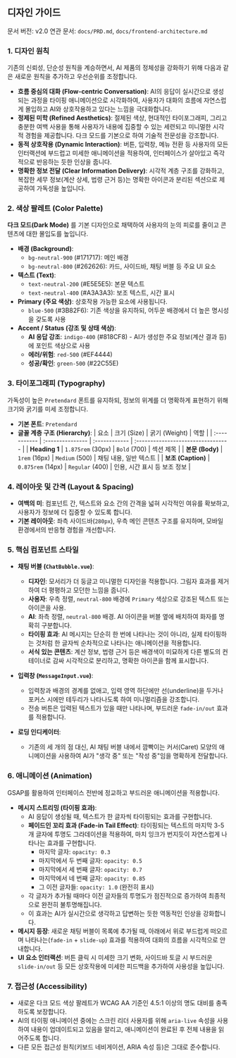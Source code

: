 ## 디자인 가이드

문서 버전: v2.0
연관 문서: `docs/PRD.md`, `docs/frontend-architecture.md`

### 1. 디자인 원칙

기존의 신뢰성, 단순성 원칙을 계승하면서, AI 제품의 정체성을 강화하기 위해 다음과 같은 새로운 원칙을 추가하고 우선순위를 조정합니다.

-   **흐름 중심의 대화 (Flow-centric Conversation)**: AI의 응답이 실시간으로 생성되는 과정을 타이핑 애니메이션으로 시각화하여, 사용자가 대화의 흐름에 자연스럽게 몰입하고 AI와 상호작용하고 있다는 느낌을 극대화합니다.
-   **정제된 미학 (Refined Aesthetics)**: 절제된 색상, 현대적인 타이포그래피, 그리고 충분한 여백 사용을 통해 사용자가 내용에 집중할 수 있는 세련되고 미니멀한 시각적 경험을 제공합니다. 다크 모드를 기본으로 하여 기술적 전문성을 강조합니다.
-   **동적 상호작용 (Dynamic Interaction)**: 버튼, 입력창, 메뉴 전환 등 사용자의 모든 인터랙션에 부드럽고 미세한 애니메이션을 적용하여, 인터페이스가 살아있고 즉각적으로 반응하는 듯한 인상을 줍니다.
-   **명확한 정보 전달 (Clear Information Delivery)**: 시각적 계층 구조를 강화하고, 복잡한 세무 정보(계산 상세, 법령 근거 등)는 명확한 아이콘과 분리된 섹션으로 제공하여 가독성을 높입니다.

### 2. 색상 팔레트 (Color Palette)

**다크 모드(Dark Mode)** 를 기본 디자인으로 채택하여 사용자의 눈의 피로를 줄이고 콘텐츠에 대한 몰입도를 높입니다.

-   **배경 (Background)**:
    -   `bg-neutral-900` (#171717): 메인 배경
    -   `bg-neutral-800` (#262626): 카드, 사이드바, 채팅 버블 등 주요 UI 요소
-   **텍스트 (Text)**:
    -   `text-neutral-200` (#E5E5E5): 본문 텍스트
    -   `text-neutral-400` (#A3A3A3): 보조 텍스트, 시간 표시
-   **Primary (주요 색상)**: 상호작용 가능한 요소에 사용됩니다.
    -   `blue-500` (#3B82F6): 기존 색상을 유지하되, 어두운 배경에서 더 높은 명시성을 갖도록 사용
-   **Accent / Status (강조 및 상태 색상)**:
    -   **AI 응답 강조**: `indigo-400` (#818CF8) - AI가 생성한 주요 정보(계산 결과 등)에 포인트 색상으로 사용
    -   **에러/위험**: `red-500` (#EF4444)
    -   **성공/확인**: `green-500` (#22C55E)

### 3. 타이포그래피 (Typography)

가독성이 높은 `Pretendard` 폰트를 유지하되, 정보의 위계를 더 명확하게 표현하기 위해 크기와 굵기를 미세 조정합니다.

-   **기본 폰트**: `Pretendard`
-   **글꼴 계층 구조 (Hierarchy)**:
    | 요소         | 크기 (Size)      | 굵기 (Weight) | 역할                               |
    | :----------- | :--------------- | :------------ | :--------------------------------- |
    | **Heading 1**  | `1.875rem` (30px) | `Bold` (700)  | 섹션 제목                          |
    | **본문 (Body)**  | `1rem` (16px)     | `Medium` (500) | 채팅 내용, 일반 텍스트             |
    | **보조 (Caption)** | `0.875rem` (14px) | `Regular` (400) | 인용, 시간 표시 등 보조 정보 |

### 4. 레이아웃 및 간격 (Layout & Spacing)

-   **여백의 미**: 컴포넌트 간, 텍스트와 요소 간의 간격을 넓혀 시각적인 여유를 확보하고, 사용자가 정보에 더 집중할 수 있도록 합니다.
-   **기본 레이아웃**: 좌측 사이드바(`280px`), 우측 메인 콘텐츠 구조를 유지하며, 모바일 환경에서의 반응형 경험을 개선합니다.

### 5. 핵심 컴포넌트 스타일

-   **채팅 버블 (`ChatBubble.vue`)**:
    -   **디자인**: 모서리가 더 둥글고 미니멀한 디자인을 적용합니다. 그림자 효과를 제거하여 더 평평하고 모던한 느낌을 줍니다.
    -   **사용자**: 우측 정렬, `neutral-800` 배경에 `Primary` 색상으로 강조된 텍스트 또는 아이콘을 사용.
    -   **AI**: 좌측 정렬, `neutral-800` 배경. AI 아이콘을 버블 옆에 배치하여 화자를 명확히 구분합니다.
    -   **타이핑 효과**: AI 메시지는 단순히 한 번에 나타나는 것이 아니라, 실제 타이핑하는 것처럼 한 글자씩 순차적으로 나타나는 애니메이션을 적용합니다.
    -   **서식 있는 콘텐츠**: 계산 정보, 법령 근거 등은 배경색이 미묘하게 다른 별도의 컨테이너로 감싸 시각적으로 분리하고, 명확한 아이콘을 함께 표시합니다.

-   **입력창 (`MessageInput.vue`)**:
    -   입력창과 배경의 경계를 없애고, 입력 영역 하단에만 선(underline)을 두거나 포커스 시에만 테두리가 나타나도록 하여 미니멀리즘을 강조합니다.
    -   전송 버튼은 입력된 텍스트가 있을 때만 나타나며, 부드러운 `fade-in/out` 효과를 적용합니다.

-   **로딩 인디케이터**:
    -   기존의 세 개의 점 대신, AI 채팅 버블 내에서 깜빡이는 커서(Caret) 모양의 애니메이션을 사용하여 AI가 "생각 중" 또는 "작성 중"임을 명확하게 전달합니다.

### 6. 애니메이션 (Animation)

GSAP를 활용하여 인터페이스 전반에 정교하고 부드러운 애니메이션을 적용합니다.

-   **메시지 스트리밍 (타이핑 효과)**:
    -   AI 응답이 생성될 때, 텍스트가 한 글자씩 타이핑되는 효과를 구현합니다.
    -   **페이드인 꼬리 효과 (Fade-in Tail Effect)**: 타이핑되는 텍스트의 마지막 3-5개 글자에 투명도 그라데이션을 적용하여, 마치 잉크가 번지듯이 자연스럽게 나타나는 효과를 구현합니다.
        -   마지막 글자: `opacity: 0.3`
        -   마지막에서 두 번째 글자: `opacity: 0.5`
        -   마지막에서 세 번째 글자: `opacity: 0.7`
        -   마지막에서 네 번째 글자: `opacity: 0.85`
        -   그 이전 글자들: `opacity: 1.0` (완전히 표시)
    -   각 글자가 추가될 때마다 이전 글자들의 투명도가 점진적으로 증가하여 최종적으로 완전히 불투명해집니다.
    -   이 효과는 AI가 실시간으로 생각하고 답변하는 듯한 역동적인 인상을 강화합니다.
-   **메시지 등장**: 새로운 채팅 버블이 목록에 추가될 때, 아래에서 위로 부드럽게 떠오르며 나타나는(`fade-in` + `slide-up`) 효과를 적용하여 대화의 흐름을 시각적으로 안내합니다.
-   **UI 요소 인터랙션**: 버튼 클릭 시 미세한 크기 변화, 사이드바 토글 시 부드러운 `slide-in/out` 등 모든 상호작용에 미세한 피드백을 추가하여 사용성을 높입니다.

### 7. 접근성 (Accessibility)

-   새로운 다크 모드 색상 팔레트가 WCAG AA 기준인 4.5:1 이상의 명도 대비를 충족하도록 보장합니다.
-   AI의 타이핑 애니메이션 중에는 스크린 리더 사용자를 위해 `aria-live` 속성을 사용하여 내용이 업데이트되고 있음을 알리고, 애니메이션이 완료된 후 전체 내용을 읽어주도록 합니다.
-   다른 모든 접근성 원칙(키보드 네비게이션, ARIA 속성 등)은 그대로 준수합니다.
